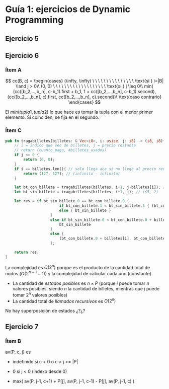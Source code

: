 # Guía 1: ejercicios de Dynamic Programming

## Ejercicio 5



## Ejercicio 6

### Ítem A 

$$
cc(B, c) =
\begin{cases}
     (\infty, \infty) \ \ \ \ \  \ \ \ \ \ \ \ \ \ \   \text{si } i=|B| \land j > 0\\
     (0, 0)     \ \ \ \ \ \ \ \ \ \ \ \ \ \ \ \ \ \ \  \text{si } j \leq 0\\
     min( (cc([b_2,...,b_n], c-b_1).first + b_1, 1 + cc([b_2,...,b_n], c-b_1).second), (cc([b_2,...,b_n], c).first, cc([b_2,...,b_n], c).second))\ \text{caso contrario}
\end{cases}
$$

El $min(tupla1, tupla2)$ lo que hace es tomar la tupla con el menor primer elemento. Si coinciden, se fija en el segundo.

### Ítem C

```rust
pub fn tragabilletes(billetes: & Vec<i8>, i: usize, j: i8) -> (i8, i8){
    // i = indice que veo de billetes, j = precio restante
    // return (cuanto_pago, #billetes_usados)
    if j <= 0 {
        return (0, 0);
    }
    if i == billetes.len(){ // solo llega aca si no llego al precio requerido
        return (127, 127); // (infinito - infinito)
    }

    let bt_con_billete = tragabilletes(billetes, i+1, j-billetes[i]); // ($5, 1)
    let bt_sin_billete = tragabilletes(billetes, i+1, j); // ($5, 2)

    let res = if bt_sin_billete.0 == bt_con_billete.0 {
                        if bt_con_billete.1 < bt_sin_billete.1 { (bt_con_billete.0 + billetes[i], bt_con_billete.1 + 1) }
                        else { bt_sin_billete }
                    }
                    else if bt_sin_billete.0 < bt_con_billete.0 + billetes[i] {
                        bt_sin_billete
                    }
                    else {
                        (bt_con_billete.0 + billetes[i], bt_con_billete.1 + 1)
                    };

    return res;
}
```

La complejidad es $O(2^n)$ porque es el producto de la cantidad total de nodos ($O(2^{n+1}-1)$) y la complejidad de calcular cada uno (constante).  

- La cantidad de *estados posibles* es $n \times P$ (porque $i$ puede tomar $n$ valores posibles, siendo $n$ la cantidad de billetes, mientras que $j$ puede tomar $2^n$ valores posibles)
- La cantidad total de *llamados recursivos* es $O(2^n)$

No hay superposición de estados ¿?¿?

## Ejercicio 7

### Ítem B

av(P, c, j) es  

- indefinido si c < 0 o c > j >= |P|

- 0 si j < 0 (indexo desde 0)

- max( av(P, j-1, c+1) + P[j], av(P, j-1, c-1) - P[j], av(P, j-1, c) )


